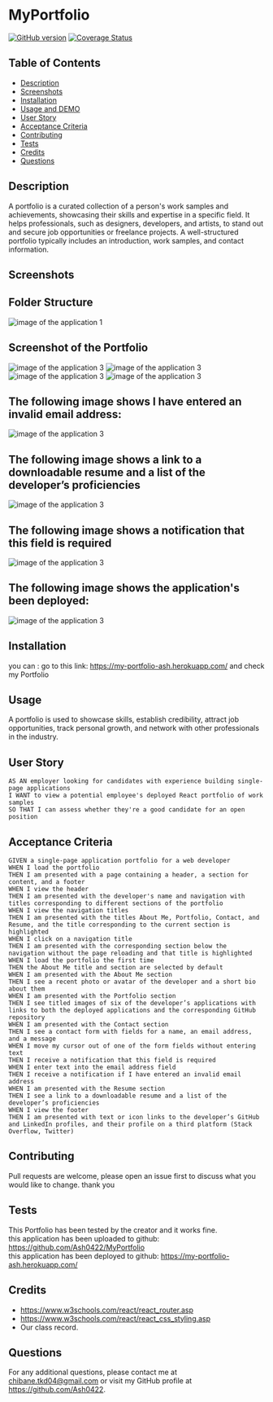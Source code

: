 # MyPortfolio

[![GitHub version](https://badge.fury.io/gh/Ash0422%2Fyourrepo.svg)](https://badge.fury.io/gh/MyPortfolio%2FMyPortfolio)
[![Coverage Status](https://coveralls.io/repos/github/Ash0422/18-Social-Network-API/badge.svg?branch=master)](https://coveralls.io/github/Ash0422/18-Social-Network-API?branch=master)

## Table of Contents

- [Description](#description)
- [Screenshots](#screenshots)
- [Installation](#installation)
- [Usage and DEMO](#usage-and-demogit)
- [User Story](#user-story)
- [Acceptance Criteria](#acceptance-criteria)
- [Contributing](#contributing)
- [Tests](#tests)
- [Credits](#credits)
- [Questions](#questions)

## Description

A portfolio is a curated collection of a person's work samples and achievements, showcasing their skills and expertise in a specific field. 
It helps professionals, such as designers, developers, and artists, to stand out and secure job opportunities or freelance projects.
A well-structured portfolio typically includes an introduction, work samples, and contact information.

## Screenshots
## Folder Structure <br>

![image of the application 1](./src/assets/screenshots/Screenshot1.png)

## Screenshot of the Portfolio

![image of the application 3](./src/assets/screenshots/Screenshot2.png)
![image of the application 3](./src/assets/screenshots/Screenshot6.png)
![image of the application 3](./src/assets/screenshots/Screenshot7.png)
![image of the application 3](./src/assets/screenshots/Screenshot8.png)

## The following image shows  I have entered an invalid email address:
![image of the application 3](./src/assets/screenshots/Screenshot5.png)
## The following image shows a link to a downloadable resume and a list of the developer’s proficiencies
![image of the application 3](./src/assets/screenshots/Screenshot3.png)
## The following image shows a notification that this field is required 
![image of the application 3](./src/assets/screenshots/Screenshot4.png)

## The following image shows the application's been deployed:
![image of the application 3](./src/assets/screenshots/Screenshot9.png)
## Installation
you can : 
go to this link: https://my-portfolio-ash.herokuapp.com/
and check my Portfolio  

## Usage

A portfolio is used to showcase skills, establish credibility, attract job opportunities, track personal growth, and network with other professionals in the industry.


## User Story
```
AS AN employer looking for candidates with experience building single-page applications
I WANT to view a potential employee's deployed React portfolio of work samples
SO THAT I can assess whether they're a good candidate for an open position
```
## Acceptance Criteria
```
GIVEN a single-page application portfolio for a web developer
WHEN I load the portfolio
THEN I am presented with a page containing a header, a section for content, and a footer
WHEN I view the header
THEN I am presented with the developer's name and navigation with titles corresponding to different sections of the portfolio
WHEN I view the navigation titles
THEN I am presented with the titles About Me, Portfolio, Contact, and Resume, and the title corresponding to the current section is highlighted
WHEN I click on a navigation title
THEN I am presented with the corresponding section below the navigation without the page reloading and that title is highlighted
WHEN I load the portfolio the first time
THEN the About Me title and section are selected by default
WHEN I am presented with the About Me section
THEN I see a recent photo or avatar of the developer and a short bio about them
WHEN I am presented with the Portfolio section
THEN I see titled images of six of the developer’s applications with links to both the deployed applications and the corresponding GitHub repository
WHEN I am presented with the Contact section
THEN I see a contact form with fields for a name, an email address, and a message
WHEN I move my cursor out of one of the form fields without entering text
THEN I receive a notification that this field is required
WHEN I enter text into the email address field
THEN I receive a notification if I have entered an invalid email address
WHEN I am presented with the Resume section
THEN I see a link to a downloadable resume and a list of the developer’s proficiencies
WHEN I view the footer
THEN I am presented with text or icon links to the developer’s GitHub and LinkedIn profiles, and their profile on a third platform (Stack Overflow, Twitter) 
```
## Contributing
Pull requests are welcome, please open an issue first to discuss what you would like to change. thank you

## Tests
This Portfolio has been tested by the creator and it works fine.<br>
this application has been uploaded to github: https://github.com/Ash0422/MyPortfolio <br>
this application has been deployed to github: https://my-portfolio-ash.herokuapp.com/

## Credits
- https://www.w3schools.com/react/react_router.asp
- https://www.w3schools.com/react/react_css_styling.asp
- Our class record. 

## Questions
For any additional questions, please contact me at chibane.tkd04@gmail.com or visit my GitHub profile at https://github.com/Ash0422.

